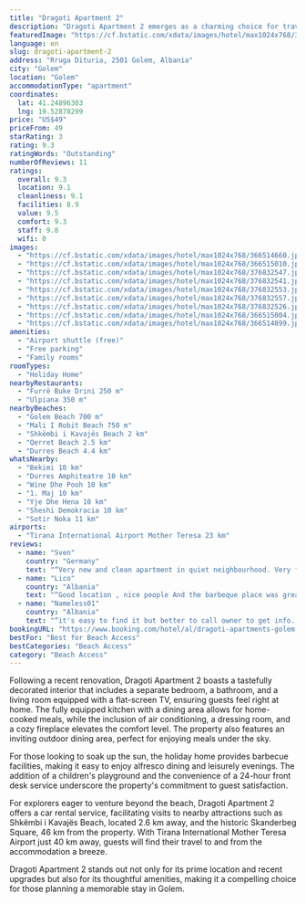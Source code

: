 ```yaml
---
title: "Dragoti Apartment 2"
description: "Dragoti Apartment 2 emerges as a charming choice for travelers seeking a blend of comfort and convenience in Golem."
featuredImage: "https://cf.bstatic.com/xdata/images/hotel/max1024x768/366514660.jpg?k=a573bbb98bea89b57b15be88fa1c1267ec2c022b0dfcba879a6cfa3d5bf9b0d0&o=&hp=1"
language: en
slug: dragoti-apartment-2
address: "Rruga Dituria, 2501 Golem, Albania"
city: "Golem"
location: "Golem"
accommodationType: "apartment"
coordinates:
  lat: 41.24896303
  lng: 19.52878299
price: "US$49"
priceFrom: 49
starRating: 3
rating: 9.3
ratingWords: "Outstanding"
numberOfReviews: 11
ratings:
  overall: 9.3
  location: 9.1
  cleanliness: 9.1
  facilities: 8.9
  value: 9.5
  comfort: 9.3
  staff: 9.8
  wifi: 0
images:
  - "https://cf.bstatic.com/xdata/images/hotel/max1024x768/366514660.jpg?k=a573bbb98bea89b57b15be88fa1c1267ec2c022b0dfcba879a6cfa3d5bf9b0d0&o=&hp=1"
  - "https://cf.bstatic.com/xdata/images/hotel/max1024x768/366515010.jpg?k=cd798deec058f7f0d5e34a0448c92ef2af40c5451d0183f7aa39fec7f6052831&o=&hp=1"
  - "https://cf.bstatic.com/xdata/images/hotel/max1024x768/376832547.jpg?k=5a89a45b292737b07bc120010beba87c3ddb3849257aaf8c454da59b2a38ec0a&o=&hp=1"
  - "https://cf.bstatic.com/xdata/images/hotel/max1024x768/376832541.jpg?k=98f08ad2db494f167cfbed6694caf4cc7bd4fa8c2698ee965fb5ebbe76dc6e99&o=&hp=1"
  - "https://cf.bstatic.com/xdata/images/hotel/max1024x768/376832553.jpg?k=4bafeac679e5be51f1e479838f63036450ab8710f37bd3150157cd83869be282&o=&hp=1"
  - "https://cf.bstatic.com/xdata/images/hotel/max1024x768/376832557.jpg?k=91673507c4f214fd77f98ff0f32a5e1544955c3255f37237212f7544daf854ae&o=&hp=1"
  - "https://cf.bstatic.com/xdata/images/hotel/max1024x768/376832526.jpg?k=0e24507f231b4157f55b50c7c1263fca92f4ecc11c60eee26f93b4a950dc5d12&o=&hp=1"
  - "https://cf.bstatic.com/xdata/images/hotel/max1024x768/366515004.jpg?k=902bdf306790f78785e103572a40e7204aca6537d6be2738ee0611f5e03ef261&o=&hp=1"
  - "https://cf.bstatic.com/xdata/images/hotel/max1024x768/366514899.jpg?k=fa7afc58f66c77ab6750bdd63c6b821bd093b95c5124c73545d9a146a99055ae&o=&hp=1"
amenities:
  - "Airport shuttle (free)"
  - "Free parking"
  - "Family rooms"
roomTypes:
  - "Holiday Home"
nearbyRestaurants:
  - "Furrë Buke Drini 250 m"
  - "Ulpiana 350 m"
nearbyBeaches:
  - "Golem Beach 700 m"
  - "Mali I Robit Beach 750 m"
  - "Shkëmbi i Kavajës Beach 2 km"
  - "Qerret Beach 2.5 km"
  - "Durres Beach 4.4 km"
whatsNearby:
  - "Bekimi 10 km"
  - "Durres Amphiteatre 10 km"
  - "Wine Dhe Pooh 10 km"
  - "1. Maj 10 km"
  - "Yje Dhe Hena 10 km"
  - "Sheshi Demokracia 10 km"
  - "Sotir Noka 11 km"
airports:
  - "Tirana International Airport Mother Teresa 23 km"
reviews:
  - name: "Sven"
    country: "Germany"
    text: "“Very new and clean apartment in quiet neighbourhood. Very friendly and welcoming host.”"
  - name: "Lico"
    country: "Albania"
    text: "“Good location , nice people And the barbeque place was great”"
  - name: "Nameless01"
    country: "Albania"
    text: "“it's easy to find it but better to call owner to get info. The owner was wonderful person, even we checked in too late after 22:00 but still she was ready to help us , also next day we did late check-out, she did let us to stay till 18:00 ,...”"
bookingURL: "https://www.booking.com/hotel/al/dragoti-apartments-golem.en-gb.html?aid=8035640"
bestFor: "Best for Beach Access"
bestCategories: "Beach Access"
category: "Beach Access"
---
```


Following a recent renovation, Dragoti Apartment 2 boasts a tastefully decorated interior that includes a separate bedroom, a bathroom, and a living room equipped with a flat-screen TV, ensuring guests feel right at home. The fully equipped kitchen with a dining area allows for home-cooked meals, while the inclusion of air conditioning, a dressing room, and a cozy fireplace elevates the comfort level. The property also features an inviting outdoor dining area, perfect for enjoying meals under the sky.

For those looking to soak up the sun, the holiday home provides barbecue facilities, making it easy to enjoy alfresco dining and leisurely evenings. The addition of a children's playground and the convenience of a 24-hour front desk service underscore the property's commitment to guest satisfaction.

For explorers eager to venture beyond the beach, Dragoti Apartment 2 offers a car rental service, facilitating visits to nearby attractions such as Shkëmbi i Kavajës Beach, located 2.6 km away, and the historic Skanderbeg Square, 46 km from the property. With Tirana International Mother Teresa Airport just 40 km away, guests will find their travel to and from the accommodation a breeze.

Dragoti Apartment 2 stands out not only for its prime location and recent upgrades but also for its thoughtful amenities, making it a compelling choice for those planning a memorable stay in Golem.